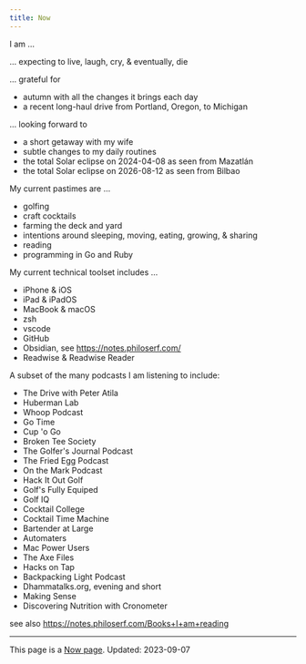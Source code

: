 ```yaml
---
title: Now
---
```


I am …

… expecting to live, laugh, cry, & eventually, die

… grateful for

- autumn with all the changes it brings each day
- a recent long-haul drive from Portland, Oregon, to Michigan

… looking forward to

- a short getaway with my wife
- subtle changes to my daily routines 
- the total Solar eclipse on 2024-04-08 as seen from Mazatlán
- the total Solar eclipse on 2026-08-12 as seen from Bilbao

My current pastimes are …

- golfing
- craft cocktails
- farming the deck and yard
- intentions around sleeping, moving, eating, growing, & sharing
- reading
- programming in Go and Ruby

My current technical toolset includes …

- iPhone & iOS
- iPad & iPadOS
- MacBook & macOS
- zsh
- vscode
- GitHub
- Obsidian, see <https://notes.philoserf.com/>
- Readwise & Readwise Reader

A subset of the many podcasts I am listening to include:

- The Drive with Peter Atila
- Huberman Lab
- Whoop Podcast
- Go Time
- Cup 'o Go
- Broken Tee Society
- The Golfer's Journal Podcast
- The Fried Egg Podcast
- On the Mark Podcast
- Hack It Out Golf
- Golf's Fully Equiped
- Golf IQ
- Cocktail College
- Cocktail Time Machine
- Bartender at Large
- Automaters
- Mac Power Users
- The Axe Files
- Hacks on Tap
- Backpacking Light Podcast
- Dhammatalks.org, evening and short
- Making Sense
- Discovering Nutrition with Cronometer

see also <https://notes.philoserf.com/Books+I+am+reading>

---

This page is a <a href="https://nownownow.com/about">Now page</a>.
Updated: 2023-09-07
